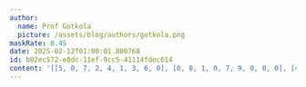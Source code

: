 ```yaml
---
author:
  name: Prof Gotkola
  picture: /assets/blog/authors/gotkola.png
maskRate: 0.45
date: 2025-02-12T01:00:01.800768
id: b02ec572-e8dc-11ef-9cc5-41114fdec614
content: '[[5, 0, 7, 2, 4, 1, 3, 6, 0], [0, 8, 1, 0, 7, 9, 0, 0, 0], [4, 0, 6, 3, 5, 8, 1, 0, 0], [9, 3, 0, 0, 0, 0, 0, 0, 0], [0, 7, 0, 9, 0, 4, 0, 1, 6], [0, 0, 4, 5, 0, 7, 0, 3, 9], [0, 0, 8, 7, 0, 5, 0, 2, 0], [0, 5, 3, 0, 6, 2, 9, 0, 1], [0, 0, 9, 8, 1, 0, 7, 5, 4]]'
---
```

